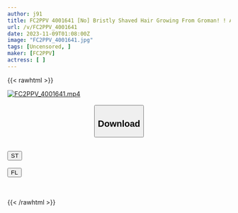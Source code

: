 ```yaml
---
author: j91
title: FC2PPV 4001641 [No] Bristly Shaved Hair Growing From Groman! ! A 20-Year-Old Aspiring Barista Is Made Into A Shaved Pussy And Is Trained In Adult Manners And Creampied Into Her Defenseless Pussy!
url: /v/FC2PPV_4001641
date: 2023-11-09T01:08:00Z
image: "FC2PPV_4001641.jpg"
tags: [Uncensored, ]
maker: [FC2PPV]
actress: [ ]
---
```



{{< rawhtml >}}

<div class="video" data-videoid="gLaoYlBy4AHqb3Y">
    <a href="javascript:;">
        <img src="https://my.j91.asia/v/FC2PPV_4001641/FC2PPV_4001641.jpg" width="WIDTH" height="HEIGHT" alt="FC2PPV_4001641.mp4" loading="lazy">
    </a>
</div>

<script type="text/javascript" src="https://j91.asia/asset/on-demand-st.js"></script>

<br>
  <link rel="stylesheet" href="https://j91.asia/asset/bs5.css">
  
  <center>
  <button class="btn btn-primary" type="button" data-bs-toggle="collapse" data-bs-target=".multi-collapse" aria-expanded="false" aria-controls="multiCollapseExample1 multiCollapseExample2"><h2>Download</h2></button></center>
</p>
<div class="row">
  <div class="col">
    <div class="collapse multi-collapse" id="multiCollapseExample1">
      <div class="card card-body">
	      	      <br>
<div class="buttons">  
<a href="https://streamtape.to/v/gLaoYlBy4AHqb3Y" target="_blank"><button class="btn-hover color-3"><i class="fa fa-download"></i> ST</button></a></div>
    </div>
  </div>
</div>
  <div class="col">
    <div class="collapse multi-collapse" id="multiCollapseExample2">
      <div class="card card-body">
	      <br>
<div class="buttons">
    <a href="https://filelions.online/f/sq9qdh3higyc" target="_blank"><button class="btn-hover color-9"><i class="fa fa-download"></i> FL</button></a></div>
<br><br>
      </div>
    </div>
  </div>
</div>

{{< /rawhtml >}}